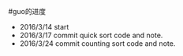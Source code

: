 #guo的进度
* 2016/3/14 start
* 2016/3/17 commit quick sort code and note.
* 2016/3/24 commit counting sort code and note.
